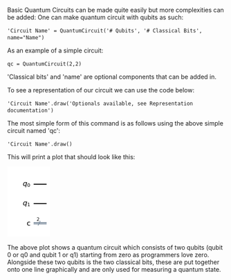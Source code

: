 Basic Quantum Circuits can be made quite easily but more complexities can be added:
One can make quantum circuit with qubits as such:
```
'Circuit Name' = QuantumCircuit('# Qubits', '# Classical Bits', name="Name")
```

As an example of a simple circuit:
```
qc = QuantumCircuit(2,2)
```
'Classical bits' and 'name' are optional components that can be added in.

To see a representation of our circuit we can use the code below:
```
'Circuit Name'.draw('Optionals available, see Representation documentation')
```

The most simple form of this command is as follows using the above simple circuit named 'qc':
```
'Circuit Name'.draw()
```

This will print a plot that should look like this:

![Basic Circuit](BasicCircuit.PNG?raw=true "Optional Title")

The above plot shows a quantum circuit which consists of two qubits (qubit 0 or q0 and qubit 1 or q1) starting from zero as programmers love zero. Alongside these two qubits is the two classical bits, these are put together onto one line graphically and are only used for measuring a quantum state.
